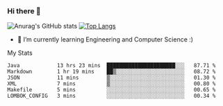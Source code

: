 ### Hi there 👋

![Anurag's GitHub stats](https://github-readme-stats.vercel.app/api?username=MatteoIorio11&show_icons=true&theme=dark) 
[![Top Langs](https://github-readme-stats.vercel.app/api/top-langs/?username=MatteoIorio11&theme=dark)](https://github.com/MatteoIorio11/github-readme-stats)

- 🌱 I’m currently learning Engineering and Computer Science :)

<!--
**MatteoIorio11/MatteoIorio11** is a ✨ _special_ ✨ repository because its `README.md` (this file) appears on your GitHub profile.

Here are some ideas to get you started:

- 🔭 I’m currently working on ...
- 🌱 I’m currently learning ...
- 👯 I’m looking to collaborate on ...
- 🤔 I’m looking for help with ...
- 💬 Ask me about ...
- 📫 How to reach me: ...
- 😄 Pronouns: ...
- ⚡ Fun fact: ...
-->
My Stats
<!--START_SECTION:waka-->

```text
Java            13 hrs 23 mins  ██████████████████████░░░   87.71 %
Markdown        1 hr 19 mins    ██▒░░░░░░░░░░░░░░░░░░░░░░   08.72 %
JSON            11 mins         ▒░░░░░░░░░░░░░░░░░░░░░░░░   01.30 %
XML             7 mins          ▒░░░░░░░░░░░░░░░░░░░░░░░░   00.80 %
Makefile        5 mins          ░░░░░░░░░░░░░░░░░░░░░░░░░   00.65 %
LOMBOK_CONFIG   3 mins          ░░░░░░░░░░░░░░░░░░░░░░░░░   00.34 %
```

<!--END_SECTION:waka-->
